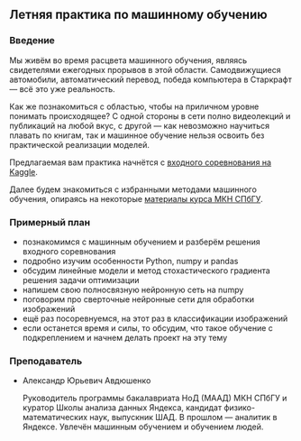 ## Летняя практика по машинному обучению

### Введение

Мы живём во время расцвета машинного обучения, являясь свидетелями ежегодных прорывов в этой области. Самодвижущиеся автомобили, автоматический перевод, победа компьютера в Старкрафт — всё это уже реальность.

Как же познакомиться с областью, чтобы на приличном уровне понимать происходящее? С одной стороны в сети полно видеолекций и публикаций на любой вкус, с другой — как невозможно научиться плавать по книгам, так и машинное обучение нельзя освоить без практической реализации моделей.

Предлагаемая вам практика начнётся с [входного соревнования на Kaggle](./entry_competition/classification.md).

Далее будем знакомиться с избранными методами машинного обучения, опираясь на некоторые [материалы курса МКН СПбГУ](https://github.com/spbu-math-cs/ml-course).

### Примерный план
 * познакомимся с машинным обучением и разберём решения входного соревнования
 * подробно изучим особенности Python, numpy и pandas
 * обсудим линейные модели и метод стохастического градиента решения задачи оптимизации
 * напишем свою полносвязную нейронную сеть на numpy
 * поговорим про сверточные нейронные сети для обработки изображений
 * ещё раз посоревнуемся, на этот раз в классификации изображений
 * если останется время и силы, то обсудим, что такое обучение с подкреплением и начнем делать проект на эту тему

### Преподаватель
 * Александр Юрьевич Авдюшенко

	Руководитель программы бакалавриата НоД (МААД) МКН СПбГУ и куратор Школы анализа данных Яндекса, кандидат физико-математических наук, выпускник ШАД. В прошлом &mdash; аналитик в Яндексе. Увлечён машинным обучением и обучением людей.
